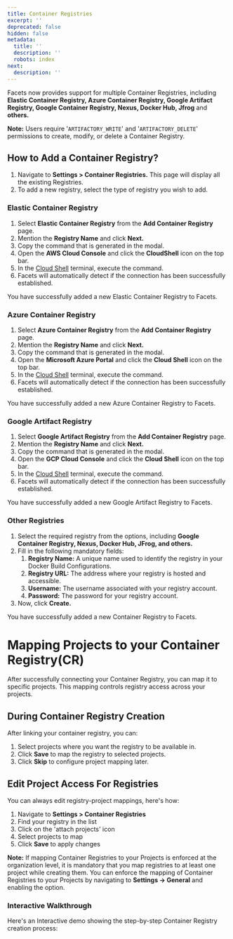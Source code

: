 ```yaml
---
title: Container Registries
excerpt: ''
deprecated: false
hidden: false
metadata:
  title: ''
  description: ''
  robots: index
next:
  description: ''
---
```

Facets now provides support for multiple Container Registries, including **Elastic Container Registry, Azure Container Registry, Google Artifact Registry, Google Container Registry, Nexus, Docker Hub, Jfrog** and **others.**

**Note:** Users require '`ARTIFACTORY_WRITE`' and '`ARTIFACTORY_DELETE`' permissions to create, modify, or delete a Container Registry.

## How to Add a Container Registry?

1. Navigate to **Settings > Container Registries.** This page will display all the existing Registries. 
2. To add a new registry, select the type of registry you wish to add. 

### Elastic Container Registry

1. Select **Elastic Container Registry** from the **Add Container Registry** page.
2. Mention the **Registry Name** and click **Next.**
3. Copy the command that is generated in the modal.
4. Open the **AWS Cloud Console** and click the **CloudShell** icon on the top bar.
5. In the [Cloud Shell](https://ap-south-1.console.aws.amazon.com/cloudshell/home?region=ap-south-1#e8a9b144-b70c-468d-be1e-fd0249123b16) terminal, execute the command.
6. Facets will automatically detect if the connection has been successfully established.

You have successfully added a new Elastic Container Registry to Facets.

### Azure Container Registry

1. Select **Azure Container Registry** from the **Add Container Registry** page.
2. Mention the **Registry Name** and click **Next.**
3. Copy the command that is generated in the modal.
4. Open the **Microsoft Azure Portal** and click the **Cloud Shell** icon on the top bar.
5. In the [Cloud Shell](https://portal.azure.com/#cloudshell/) terminal, execute the command.
6. Facets will automatically detect if the connection has been successfully established.

You have successfully added a new Azure Container Registry to Facets.

### Google Artifact Registry

1. Select **Google Artifact Registry** from the **Add Container Registry** page.
2. Mention the **Registry Name** and click **Next.**
3. Copy the command that is generated in the modal.
4. Open the **GCP Cloud Console** and click the **Cloud Shell** icon on the top bar.
5. In the [Cloud Shell](https://console.cloud.google.com/welcome?project=facets-cp-test\&cloudshell=true--) terminal, execute the command.
6. Facets will automatically detect if the connection has been successfully established.

You have successfully added a new Google Artifact Registry to Facets.

### Other Registries

1. Select the required registry from the options, including **Google Container Registry, Nexus, Docker Hub, JFrog, and others.**
2. Fill in the following mandatory fields:
   1. **Registry Name:** A unique name used to identify the registry in your Docker Build Configurations.
   2. **Registry URL:** The address where your registry is hosted and accessible.
   3. **Username:** The username associated with your registry account.
   4. **Password:** The password for your registry account.
3. Now, click **Create.**

You have successfully added a new Container Registry to Facets.

# Mapping Projects to your Container Registry(CR)

After successfully connecting your Container Registry, you can map it to specific projects. This mapping controls registry access across your projects.

## During Container Registry Creation

After linking your container registry, you can:

1. Select projects where you want the registry to be available in.
2. Click **Save** to map the registry to selected projects.
3. Click **Skip** to configure project mapping later.

## Edit Project Access For Registries

You can always edit registry-project mappings, here's how:

1. Navigate to **Settings > Container Registries**
2. Find your registry in the list
3. Click on the 'attach projects' icon
4. Select projects to map
5. Click **Save** to apply changes

**Note:** If mapping Container Registries to your Projects is enforced at the organization level, it is mandatory that you map registries to at least one project while creating them. You can enforce the mapping of Container Registries to your Projects by navigating to **Settings -> General** and enabling the option.

### Interactive Walkthrough

Here's an Interactive demo showing the step-by-step Container Registry creation process:

<Embed url="https://app.storylane.io/demo/fgqgaq7gzag9" title="Container Registries | Dec 20 4:27 PM" favicon="https://app.storylane.io/favicon.ico" image="https://app-pages.storylane.io/company/company_01e72f7e-077f-4dfb-ab26-6cfdf9e1c103/project/project_4d01627c-6ec4-4285-bf45-e8f7f44d0e6e/preview.gif" provider="app.storylane.io" href="https://app.storylane.io/demo/fgqgaq7gzag9" typeOfEmbed="jsfiddle" html="%3Ciframe%20class%3D%22embedly-embed%22%20src%3D%22%2F%2Fcdn.embedly.com%2Fwidgets%2Fmedia.html%3Fsrc%3Dhttps%253A%252F%252Fapp.storylane.io%252Fdemo%252Ffgqgaq7gzag9%26display_name%3DStorylane%26url%3Dhttps%253A%252F%252Fapp.storylane.io%252Fdemo%252Ffgqgaq7gzag9%26image%3Dhttps%253A%252F%252Fapp-pages.storylane.io%252Fcompany%252Fcompany_01e72f7e-077f-4dfb-ab26-6cfdf9e1c103%252Fproject%252Fproject_4d01627c-6ec4-4285-bf45-e8f7f44d0e6e%252Fpreview.gif%26type%3Dtext%252Fhtml%26schema%3Dstorylane%22%20width%3D%22750%22%20height%3D%22473%22%20scrolling%3D%22no%22%20title%3D%22Storylane%20embed%22%20frameborder%3D%220%22%20allow%3D%22autoplay%3B%20fullscreen%3B%20encrypted-media%3B%20picture-in-picture%3B%22%20allowfullscreen%3D%22true%22%3E%3C%2Fiframe%3E" />
